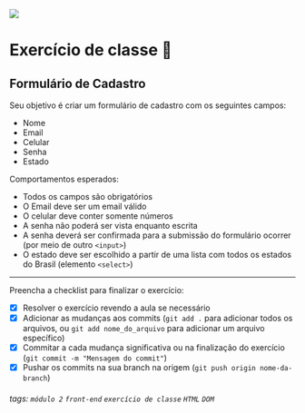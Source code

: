 ![](https://i.imgur.com/xG74tOh.png)

# Exercício de classe 🏫

## Formulário de Cadastro

Seu objetivo é criar um formulário de cadastro com os seguintes campos:

- Nome
- Email
- Celular
- Senha
- Estado

Comportamentos esperados:

- Todos os campos são obrigatórios
- O Email deve ser um email válido
- O celular deve conter somente números
- A senha não poderá ser vista enquanto escrita
- A senha deverá ser confirmada para a submissão do formulário ocorrer (por meio de outro `<input>`)
- O estado deve ser escolhido a partir de uma lista com todos os estados do Brasil (elemento `<select>`)

---

Preencha a checklist para finalizar o exercício:

- [x] Resolver o exercício revendo a aula se necessário
- [x] Adicionar as mudanças aos commits (`git add .` para adicionar todos os arquivos, ou `git add nome_do_arquivo` para adicionar um arquivo específico)
- [x] Commitar a cada mudança significativa ou na finalização do exercício (`git commit -m "Mensagem do commit"`)
- [x] Pushar os commits na sua branch na origem (`git push origin nome-da-branch`)

###### tags: `módulo 2` `front-end` `exercício de classe` `HTML` `DOM`
